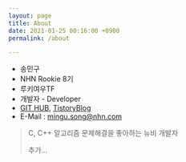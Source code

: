 ```yaml
---
layout: page
title: About
date: 2021-01-25 00:16:00 +0900
permalink: /about

---
```


- 송민구
- NHN Rookie 8기
- 루키여우TF
- 개발자 - Developer
- [GIT HUB][git_link], [TistoryBlog][tistory]
- E-Mail : mingu.song@nhn.com

> C, C++ 알고리즘 문제해결을 좋아하는 뉴비 개발자
>
> 추가...

[git_link]: https://github.com/MingNine9999
[tistory]: https://mingnine9999.tistory.com/


